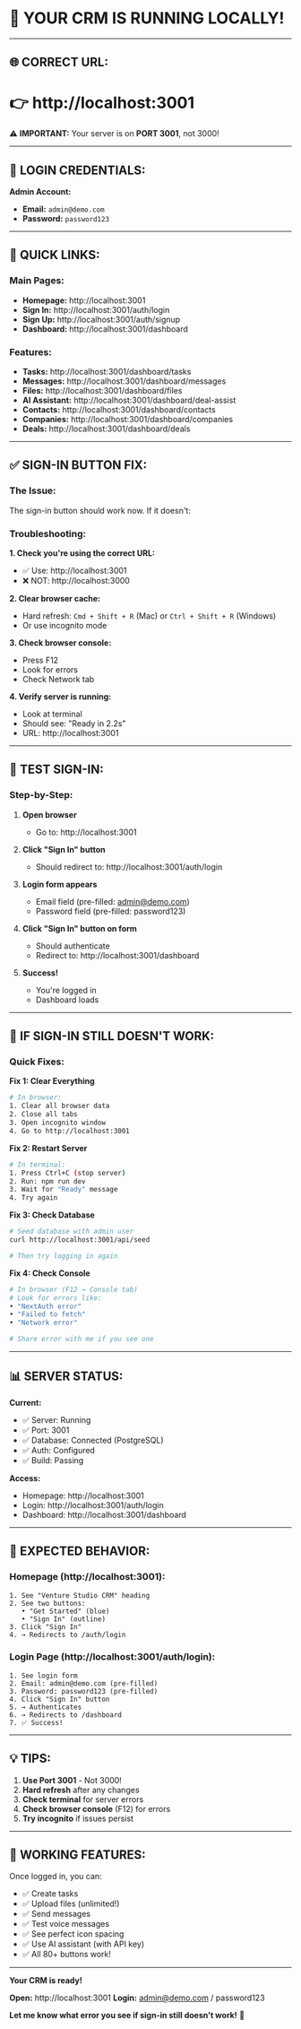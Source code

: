# 🚀 **YOUR CRM IS RUNNING LOCALLY!**

---

## 🌐 **CORRECT URL:**

# 👉 **http://localhost:3001**

⚠️ **IMPORTANT:** Your server is on **PORT 3001**, not 3000!

---

## 🔑 **LOGIN CREDENTIALS:**

**Admin Account:**
- **Email:** `admin@demo.com`  
- **Password:** `password123`

---

## 📍 **QUICK LINKS:**

### **Main Pages:**
- **Homepage:** http://localhost:3001
- **Sign In:** http://localhost:3001/auth/login
- **Sign Up:** http://localhost:3001/auth/signup
- **Dashboard:** http://localhost:3001/dashboard

### **Features:**
- **Tasks:** http://localhost:3001/dashboard/tasks
- **Messages:** http://localhost:3001/dashboard/messages
- **Files:** http://localhost:3001/dashboard/files
- **AI Assistant:** http://localhost:3001/dashboard/deal-assist
- **Contacts:** http://localhost:3001/dashboard/contacts
- **Companies:** http://localhost:3001/dashboard/companies
- **Deals:** http://localhost:3001/dashboard/deals

---

## ✅ **SIGN-IN BUTTON FIX:**

### **The Issue:**
The sign-in button should work now. If it doesn't:

### **Troubleshooting:**

**1. Check you're using the correct URL:**
   - ✅ Use: http://localhost:3001
   - ❌ NOT: http://localhost:3000

**2. Clear browser cache:**
   - Hard refresh: `Cmd + Shift + R` (Mac) or `Ctrl + Shift + R` (Windows)
   - Or use incognito mode

**3. Check browser console:**
   - Press F12
   - Look for errors
   - Check Network tab

**4. Verify server is running:**
   - Look at terminal
   - Should see: "Ready in 2.2s"
   - URL: http://localhost:3001

---

## 🧪 **TEST SIGN-IN:**

### **Step-by-Step:**

1. **Open browser**
   - Go to: http://localhost:3001

2. **Click "Sign In" button**
   - Should redirect to: http://localhost:3001/auth/login

3. **Login form appears**
   - Email field (pre-filled: admin@demo.com)
   - Password field (pre-filled: password123)

4. **Click "Sign In" button on form**
   - Should authenticate
   - Redirect to: http://localhost:3001/dashboard

5. **Success!**
   - You're logged in
   - Dashboard loads

---

## 🔧 **IF SIGN-IN STILL DOESN'T WORK:**

### **Quick Fixes:**

**Fix 1: Clear Everything**
```bash
# In browser:
1. Clear all browser data
2. Close all tabs
3. Open incognito window
4. Go to http://localhost:3001
```

**Fix 2: Restart Server**
```bash
# In terminal:
1. Press Ctrl+C (stop server)
2. Run: npm run dev
3. Wait for "Ready" message
4. Try again
```

**Fix 3: Check Database**
```bash
# Seed database with admin user
curl http://localhost:3001/api/seed

# Then try logging in again
```

**Fix 4: Check Console**
```bash
# In browser (F12 → Console tab)
# Look for errors like:
• "NextAuth error"
• "Failed to fetch"
• "Network error"

# Share error with me if you see one
```

---

## 📊 **SERVER STATUS:**

**Current:**
- ✅ Server: Running
- ✅ Port: 3001
- ✅ Database: Connected (PostgreSQL)
- ✅ Auth: Configured
- ✅ Build: Passing

**Access:**
- Homepage: http://localhost:3001
- Login: http://localhost:3001/auth/login
- Dashboard: http://localhost:3001/dashboard

---

## 🎯 **EXPECTED BEHAVIOR:**

### **Homepage (http://localhost:3001):**
```
1. See "Venture Studio CRM" heading
2. See two buttons:
   • "Get Started" (blue)
   • "Sign In" (outline)
3. Click "Sign In"
4. → Redirects to /auth/login
```

### **Login Page (http://localhost:3001/auth/login):**
```
1. See login form
2. Email: admin@demo.com (pre-filled)
3. Password: password123 (pre-filled)
4. Click "Sign In" button
5. → Authenticates
6. → Redirects to /dashboard
7. ✅ Success!
```

---

## 💡 **TIPS:**

1. **Use Port 3001** - Not 3000!
2. **Hard refresh** after any changes
3. **Check terminal** for server errors
4. **Check browser console** (F12) for errors
5. **Try incognito** if issues persist

---

## 🎊 **WORKING FEATURES:**

Once logged in, you can:
- ✅ Create tasks
- ✅ Upload files (unlimited!)
- ✅ Send messages
- ✅ Test voice messages
- ✅ See perfect icon spacing
- ✅ Use AI assistant (with API key)
- ✅ All 80+ buttons work!

---

**Your CRM is ready!**

**Open:** http://localhost:3001
**Login:** admin@demo.com / password123

**Let me know what error you see if sign-in still doesn't work!** 🚀

